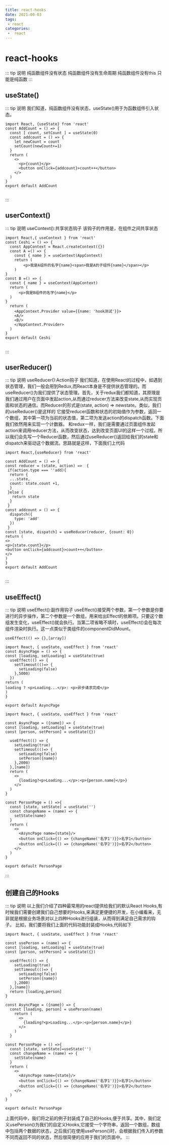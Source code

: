 ```yaml
---
title: react-hooks
date: 2021-09-03
tags:
 - react
categories:
 -  react
---
```

# react-hooks
::: tip 说明
纯函数组件没有状态
纯函数组件没有生命周期
纯函数组件没有this
只能是纯函数
:::
## useState()
::: tip 说明
我们知道，纯函数组件没有状态，useState()用于为函数组件引入状态。
``` tsx
import React, {useState} from 'react'
const AddCount = () => {
  const [ count, setCount ] = useState(0)
  const addcount = () => {
    let newCount = count
    setCount(newCount+=1)
  }
  return (
    <>
      <p>{count}</p>
      <button onClick={addcount}>count++</button>
    </>
  )
}
export default AddCount


```
:::

## userContext()
::: tip 说明
useContext():共享状态钩子
该钩子的作用是，在组件之间共享状态
``` tsx
import React,{ useContext } from 'react'
const Ceshi = () => {
  const AppContext = React.createContext({})
  const A =() => {
    const { name } = useContext(AppContext)
    return (
        <p>我是A组件的名字{name}<span>我是A的子组件{name}</span></p>
    )
}
const B =() => {
  const { name } = useContext(AppContext)
  return (
      <p>我是B组件的名字{name}</p>
  )
}
  return (
    <AppContext.Provider value={{name: 'hook测试'}}>
    <A/>
    <B/>
    </AppContext.Provider>
  )
}
export default Ceshi


```
:::

## userReducer()
::: tip 说明
useReducer():Action钩子
我们知道，在使用React的过程中，如遇到状态管理，我们一般会用到Redux,而React本身是不提供状态管理的。而useReducer()为我们提供了状态管理。首先，关于redux我们都知道，其原理是我们通过用户在页面中发起action,从而通过reducer方法来改变state,从而实现页面和状态的通信。而Reducer的形式是(state, action) => newstate。类似，我们的useReducer()是这样的
它接受reducer函数和状态的初始值作为参数，返回一个数组，其中第一项为当前的状态值，第二项为发送action的dispatch函数。下面我们依然用来实现一个计数器。
和redux一样，我们是需要通过页面组件发起action来调用reducer方法，从而改变状态，达到改变页面UI的这样一个过程。所以我们会先写一个Reducer函数，然后通过useReducer()返回给我们的state和dispatch来驱动这个数据流。思路就是这样，下面我们上代码
``` tsx
import React,{useReducer} from 'react'

const AddCount = () => {
const reducer = (state, action) =>  {
 if(action.type === ''add){
  return {
  ...state,
  count: state.count +1,
  }
 }else {
   return state
  }
 }
const addcount = () => {
  dispatch({
    type: 'add'
  })
 }
const [state, dispatch] = useReducer(reducer, {count: 0})
return (
<>
<p>{state.count}</p>
<button onClick={addcount}>count++</button>
</>
)
}
export default AddCount


```
:::

## useEffect()
::: tip 说明
useEffect():副作用钩子
useEffect()接受两个参数，第一个参数是你要进行的异步操作，第二个参数是一个数组，用来给出Effect的依赖项。只要这个数组发生变化，useEffect()就会执行。当第二项省略不填时，useEffect()会在每次组件渲染时执行。这一点类似于类组件的componentDidMount。
``` tsx
useEffect(() => {},[array])
```
``` tsx
import React, { useState, useEffect } from 'react'
const AsyncPage = () => {
const [loading, setLoading] = useState(true)
  useEffect(() => {
    setTimeout(()=> {
      setLoading(false)
    },5000)
  })
return (
loading ? <p>Loading...</p>: <p>异步请求完成</p>
)
}

export default AsyncPage

```
``` tsx
import React, { useState, useEffect } from 'react'

const AsyncPage = ({name}) => {
const [loading, setLoading] = useState(true)
const [person, setPerson] = useState({})

  useEffect(() => {
    setLoading(true)
    setTimeout(()=> {
      setLoading(false)
      setPerson({name})
    },2000)
  },[name])
  return (
    <>
      {loading?<p>Loading...</p>:<p>{person.name}</p>}
    </>
  )
}

const PersonPage = () =>{
  const [state, setState] = useState('')
  const changeName = (name) => {
    setState(name)
  }
  return (
    <>
      <AsyncPage name={state}/>
      <button onClick={() => {changeName('名字1')}}>名字1</button>
      <button onClick={() => {changeName('名字2')}}>名字2</button>
    </>
  )
}

export default PersonPage

```
:::

## 创建自己的Hooks
::: tip 说明
以上我们介绍了四种最常用的react提供给我们的默认React Hooks,有时候我们需要创建我们自己想要的Hooks,来满足更便捷的开发，在小编看来，无非就是根据业务场景对以上四种Hooks进行组装，从而得到满足自己需求的钩子。
比如，我们要将我们上面的代码功能封装成Hooks,代码如下
``` tsx
import React, { useState, useEffect } from 'react'

const usePerson = (name) => {
const [loading, setLoading] = useState(true)
const [person, setPerson] = useState({})

  useEffect(() => {
    setLoading(true)
    setTimeout(()=> {
      setLoading(false)
      setPerson({name})
    },2000)
  },[name])
  return [loading,person]
}

const AsyncPage = ({name}) => {
  const [loading, person] = usePerson(name)
    return (
      <>
        {loading?<p>Loading...</p>:<p>{person.name}</p>}
      </>
    )
  }

const PersonPage = () =>{
  const [state, setState]=useState('')
  const changeName = (name) => {
    setState(name)
  }
  return (
    <>
      <AsyncPage name={state}/>
      <button onClick={() => {changeName('名字1')}}>名字1</button>
      <button onClick={() => {changeName('名字2')}}>名字2</button>
    </>
  )
}

export default PersonPage

```
上面代码中，我们将之前的例子封装成了自己的Hooks,便于共享。其中，我们定义usePerson()为我们的自定义Hooks,它接受一个字符串，返回一个数组，数组中包括两个数据的状态，之后我们在使用usePerson()时，会根据我们传入的参数不同而返回不同的状态，然后很简便的应用于我们的页面中。
:::